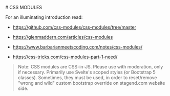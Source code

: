 # CSS MODULES 

For an illuminating introduction read:

- https://github.com/css-modules/css-modules/tree/master

- https://glenmaddern.com/articles/css-modules

- https://www.barbarianmeetscoding.com/notes/css-modules/

- https://css-tricks.com/css-modules-part-1-need/

> Note:
> CSS modules are CSS-in-JS. Please use with moderation, only if necessary.
> Primarily use Svelte's scoped styles (or Bootstrap 5 classes).
> Sometimes, they must be used, in order to reset/remove "wrong and wild" custom bootstrap override on stagend.com website side.
